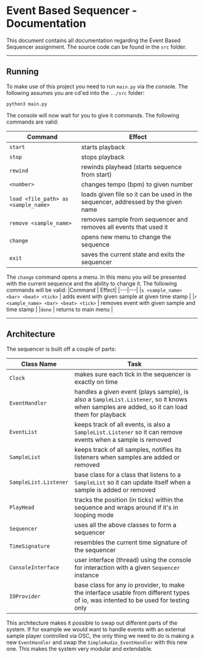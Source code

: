 # Event Based Sequencer - Documentation

This document contains all documentation regarding the Event Based Sequencer assignment. The source code can be found in the ```src``` folder.

---

## Running
To make use of this project you need to run ```main.py``` via the console. The following assumes you are cd'ed into the ```../src``` folder:

```
python3 main.py
```

The console will now wait for you to give it commands. The following commands are valid:

|Command| Effect|
| --- | --- |
|```start```| starts playback |
|```stop```| stops playback |
|```rewind```| rewinds playhead (starts sequence from start) |
|```<number>``` | changes tempo (bpm) to given number |
|```load <file_path> as <sample_name>``` | loads given file so it can be used in the sequencer, addressed by the given name |
| ```remove <sample_name>``` | removes sample from sequencer and removes all events that used it |
| ```change``` | opens new menu to change the sequence |
| ```exit``` | saves the current state and exits the sequencer |


The ```change``` command opens a menu. In this menu you will be presented with the current sequence and the ability to change it. The following commands will be valid:
|Command | Effect|
|---|---|
|```s <sample_name> <bar> <beat> <tick>``` | adds event with given sample at given time stamp |
|```r <sample_name> <bar> <beat> <tick>``` | removes event with given sample and time stamp |
|```done``` | returns to main menu |

---
## Architecture
The sequencer is built off a couple of parts:

| Class Name | Task |
| --- | --- |
| ```Clock``` | makes sure each tick in the sequencer is exactly on time |
| ```EventHandler``` | handles a given event (plays sample), is also a ```SampleList.Listener```, so it knows when samples are added, so it can load them for playback |
| ```EventList``` | keeps track of all events, is also a ```SampleList.Listener``` so it can remove events when a sample is removed |
| ```SampleList``` | keeps track of all samples, notifies its listeners when samples are added or removed |
| ```SampleList.Listener``` | base class for a class that listens to a ```SampleList``` so it can update itself when a sample is added or removed |
| ```PlayHead``` | tracks the position (in ticks) within the sequence and wraps around if it's in looping mode |
| ```Sequencer``` | uses all the above classes to form a sequencer |
| ```TimeSignature``` | resembles the current time signature of the sequencer |
| ```ConsoleInterface``` | user interface (thread) using the console for interaction with a given ```Sequencer``` instance |
| ```IOProvider``` | base class for any io provider, to make the interface usable from different types of io, was intented to be used for testing only |

This architecture makes it possible to swap out different parts of the system. If for example we would want to handle events with an external sample player controlled via OSC, the only thing we need to do is making a new ```EventHandler``` and swap the ```SimpleAudio_EventHandler``` with this new one. This makes the system very modular and extendable.